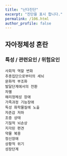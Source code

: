 ```yaml
---
title: "난다진단"
excerpt: "진단을 표시 합니다."
permalink: /106.html
author_profile: false
---
```

## 자아정체성 혼란



### 특성 / 관련요인 / 위험요인

>                

    사회적 역할 변화
    추종집단으로부터의 세뇌
    문화적 부조화
    발달단계에서의 전환
    차별
    해리정체성 장애
    가족과정 기능장애
    독성 화학물질에 노출
    자존감 저하
    조증 상태
    기질적 뇌손상
    지각된 편견
    약물 복용
    정신장애
    상황적 위기
    성장단계
